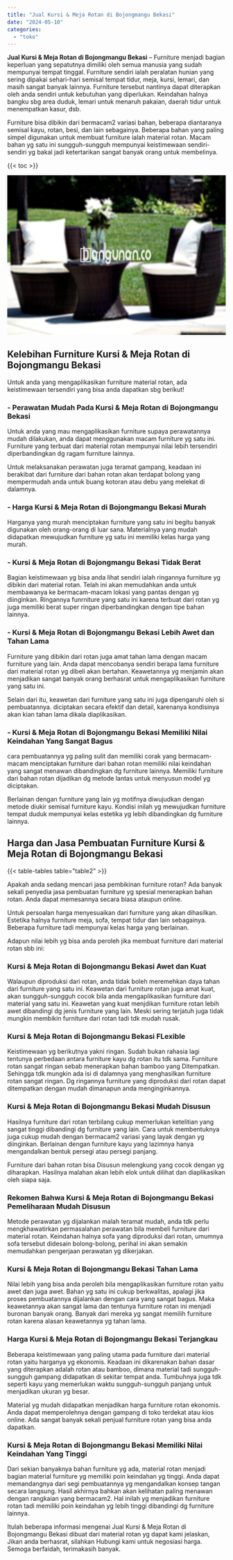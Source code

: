 ```yaml
---
title: "Jual Kursi & Meja Rotan di Bojongmangu Bekasi"
date: "2024-05-10"
categories: 
  - "toko"
---
```


**Jual Kursi & Meja Rotan di Bojongmangu Bekasi** – Furniture menjadi bagian keperluan yang sepatutnya dimiliki oleh semua manusia yang sudah mempunyai tempat tinggal. Furniture sendiri ialah peralatan hunian yang sering dipakai sehari-hari semisal tempat tidur, meja, kursi, lemari, dan masih sangat banyak lainnya. Furniture tersebut nantinya dapat diterapkan oleh anda sendiri untuk kebutuhan yang diperlukan. Keindahan halnya bangku sbg area duduk, lemari untuk menaruh pakaian, daerah tidur untuk menempatkan kasur, dsb.

Furniture bisa dibikin dari bermacam2 variasi bahan, beberapa diantaranya semisal kayu, rotan, besi, dan lain sebagainya. Beberapa bahan yang paling simpel digunakan untuk membuat furniture ialah material rotan. Macam bahan yg satu ini sungguh-sungguh mempunyai keistimewaan sendiri-sendiri yg bakal jadi ketertarikan sangat banyak orang untuk membelinya.

{{< toc >}}

![Jual Kursi & Meja Rotan di Bojongmangu Bekasi](/images/kursi-meja-rotan-murah41.png)

## Kelebihan Furniture Kursi & Meja Rotan di Bojongmangu Bekasi

Untuk anda yang mengaplikasikan furniture material rotan, ada keistimewaan tersendiri yang bisa anda dapatkan sbg berikut!

### \- Perawatan Mudah Pada Kursi & Meja Rotan di Bojongmangu Bekasi

Untuk anda yang mau mengaplikasikan furniture supaya perawatannya mudah dilakukan, anda dapat menggunakan macam furniture yg satu ini. Furniture yang terbuat dari material rotan mempunyai nilai lebih tersendiri diperbandingkan dg ragam furniture lainnya.

Untuk melaksanakan perawatan juga teramat gampang, keadaan ini berakibat dari furniture dari bahan rotan akan terdapat bolong yang mempermudah anda untuk buang kotoran atau debu yang melekat di dalamnya.

### \- Harga Kursi & Meja Rotan di Bojongmangu Bekasi Murah

Harganya yang murah menciptakan furniture yang satu ini begitu banyak digunakan oleh orang-orang di luar sana. Materialnya yang mudah didapatkan mewujudkan furniture yg satu ini memiliki kelas harga yang murah.

### \- Kursi & Meja Rotan di Bojongmangu Bekasi Tidak Berat

Bagian keistimewaan yg bisa anda lihat sendiri ialah ringannya furniture yg dibikin dari material rotan. Telah ini akan memudahkan anda untuk membawanya ke bermacam-macam lokasi yang pantas dengan yg diinginkan. Ringannya funrniture yang satu ini karena terbuat dari rotan yg juga memiliki berat super ringan diperbandingkan dengan tipe bahan lainnya.

### \- Kursi & Meja Rotan di Bojongmangu Bekasi Lebih Awet dan Tahan Lama

Furniture yang dibikin dari rotan juga amat tahan lama dengan macam furniture yang lain. Anda dapat mencobanya sendiri berapa lama furniture dari material rotan yg dibeli akan bertahan. Keawetannya yg menjamin akan menjadikan sangat banyak orang berhasrat untuk mengaplikasikan furniture yang satu ini.

Selain dari itu, keawetan dari furniture yang satu ini juga dipengaruhi oleh si pembuatannya. diciptakan secara efektif dan detail, karenanya kondisinya akan kian tahan lama dikala diaplikasikan.

### \- Kursi & Meja Rotan di Bojongmangu Bekasi Memiliki Nilai Keindahan Yang Sangat Bagus

cara pembuatannya yg paling sulit dan memiliki corak yang bermacam-macam menciptakan furniture dari bahan rotan memiliki nilai keindahan yang sangat menawan dibandingkan dg furniture lainnya. Memiliki furniture dari bahan rotan dijadikan dg metode lantas untuk menyusun model yg diciptakan.

Berlainan dengan furniture yang lain yg motifnya diwujudkan dengan metode diukir semisal furniture kayu. Kondisi inilah yg mewujudkan furniture tempat duduk mempunyai kelas estetika yg lebih dibandingkan dg furniture lainnya.

## Harga dan Jasa Pembuatan Furniture Kursi & Meja Rotan di Bojongmangu Bekasi

{{< table-tables table="table2" >}}

Apakah anda sedang mencari jasa pembikinan furniture rotan? Ada banyak sekali penyedia jasa pembuatan furniture yg spesial menerapkan bahan rotan. Anda dapat memesannya secara biasa ataupun online.

Untuk persoalan harga menyesuaikan dari furniture yang akan dihasilkan. Estetika halnya furniture meja, sofa, tempat tidur dan lain sebagainya. Beberapa furniture tadi mempunyai kelas harga yang berlainan.

Adapun nilai lebih yg bisa anda peroleh jika membuat furniture dari material rotan sbb ini:

### Kursi & Meja Rotan di Bojongmangu Bekasi Awet dan Kuat

Walaupun diproduksi dari rotan, anda tidak boleh meremehkan daya tahan dari furniture yang satu ini. Keawetan dari furniture rotan juga amat kuat, akan sungguh-sungguh cocok bila anda mengaplikasikan furniture dari material yang satu ini. Keawetan yang kuat menjdikan furniture rotan lebih awet dibandingi dg jenis furniture yang lain. Meski sering terjatuh juga tidak mungkin membikin furniture dari rotan tadi tdk mudah rusak.

### Kursi & Meja Rotan di Bojongmangu Bekasi FLexible

Keistimewaan yg berikutnya yakni ringan. Sudah bukan rahasia lagi tentunya perbedaan antara furniture kayu dg rotan itu tdk sama. Furniture rotan sangat ringan sebab menerapkan bahan bamboo yang Ditempatkan. Sehingga tdk mungkin ada isi di dalamnya yang menghasilkan furniture rotan sangat ringan. Dg ringannya furniture yang diproduksi dari rotan dapat ditempatkan dengan mudah dimanapun anda menginginkannya.

### Kursi & Meja Rotan di Bojongmangu Bekasi Mudah Disusun

Hasilnya furniture dari rotan terbilang cukup memerlukan ketelitian yang sangat tinggi dibandingi dg furniture yang lain. Cara untuk membentuknya juga cukup mudah dengan bermacam2 variasi yang layak dengan yg diinginkan. Berlainan dengan furniture kayu yang lazimnya hanya mengandalkan bentuk persegi atau persegi panjang.

Furniture dari bahan rotan bisa Disusun melengkung yang cocok dengan yg diharapkan. Hasilnya malahan akan lebih elok untuk dilihat dan diaplikasikan oleh siapa saja.

### Rekomen Bahwa Kursi & Meja Rotan di Bojongmangu Bekasi Pemeliharaan Mudah Disusun

Metode perawatan yg dijalankan malah teramat mudah, anda tdk perlu mengkhawatirkan permasalahan perawatan bila membeli furniture dari material rotan. Keindahan halnya sofa yang diproduksi dari rotan, umumnya sofa tersebut didesain bolong-bolong, perihal ini akan semakin memudahkan pengerjaan perawatan yg dikerjakan.

### Kursi & Meja Rotan di Bojongmangu Bekasi Tahan Lama

Nilai lebih yang bisa anda peroleh bila mengaplikasikan furniture rotan yaitu awet dan juga awet. Bahan yg satu ini cukup berkwalitas, apalagi jika proses pembuatannya dijalankan dengan cara yang sangat bagus. Maka keawetannya akan sangat lama dan tentunya furniture rotan ini menjadi buronan banyak orang. Banyak dari mereka yg sangat memilih furniture rotan karena alasan keawetannya yg tahan lama.

### Harga Kursi & Meja Rotan di Bojongmangu Bekasi Terjangkau

Beberapa keistimewaan yang paling utama pada furniture dari material rotan yaitu harganya yg ekonomis. Keadaan ini dikarenakan bahan dasar yang diterapkan adalah rotan atau bamboo, dimana material tadi sungguh-sungguh gampang didapatkan di sekitar tempat anda. Tumbuhnya juga tdk seperti kayu yang memerlukan waktu sungguh-sungguh panjang untuk menjadikan ukuran yg besar.

Material yg mudah didapatkan menjadikan harga furniture rotan ekonomis. Anda dapat memperolehnya dengan gampang di toko terdekat atau kios online. Ada sangat banyak sekali penjual furniture rotan yang bisa anda dapatkan.

### Kursi & Meja Rotan di Bojongmangu Bekasi Memiliki Nilai Keindahan Yang Tinggi

Dari sekian banyaknya bahan furniture yg ada, material rotan menjadi bagian material furniture yg memiliki poin keindahan yg tinggi. Anda dapat memandangnya dari segi pembuatannya yg mengandalkan konsep tangan secara langsung. Hasil akhirnya bahkan akan kelihatan paling menawan dengan rangkaian yang bermacam2. Hal inilah yg menjadikan furniture rotan tadi memiliki poin keindahan yg lebih tinggi dibandingi dg furniture lainnya.

Itulah beberapa informasi mengenai Jual Kursi & Meja Rotan di Bojongmangu Bekasi dibuat dari material rotan yg dapat kami jelaskan, Jikan anda berhasrat, silahkan Hubungi kami untuk negosiasi harga. Semoga berfaidah, terimakasih banyak.

